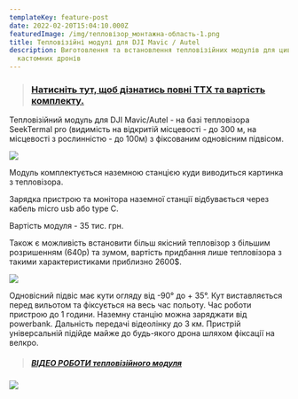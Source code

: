 ```yaml
---
templateKey: feature-post
date: 2022-02-20T15:04:10.000Z
featuredImage: /img/тепловізор_монтажна-область-1.png
title: Тепловізійні модулі для DJI Mavic / Autel
description: Виготовлення та встановлення тепловізійних модулів для цивільних ти
  кастомних дронів
---
```

> ### <a href="https://drive.google.com/file/d/1Igtv5O31HTR575AZdKR3Ps1_Lo6l0Drw/view?usp=share_link ">**Натисніть тут, щоб дізнатись повні ТТХ та вартість комплекту.**</a>

Тепловізійний модуль для
DJI Mavic/Autel - на базі
тепловізора SeekTermal pro
(видимість на відкритій місцевості -
до 300 м, нa місцевості з
рослинністю - до 100м) з
фіксованим одновісним підвісом.

![](/img/6743.png)

Модуль комплектується наземною
станцією куди виводиться картинка
з тепловізора.

Зарядка пристрою та монітора наземної станції відбувається через кабель micro usb або type C.


Вартість модуля - 35 тис. грн. 

Також є можливість встановити більш якісний тепловізор з більшим розришенням (640р) та зумом,
вартість придбання лише тепловізора з такими характеристиками приблизно 2600$.

![](/img/6736.png)

Одновісний підвіс має кути огляду від
-90° до + 35°.
Кут виставляється перед вильотом та
фіксується на весь час польоту.
Час роботи пристрою до 1 години.
Наземну станцію можна заряджати від
powerbank.
Дальність передачі відеолінку до 3 км.
Пристрій універсальній підійде майже
до будь-якого дрона шляхом фіксації
на велкро.

> ##### <a href="https://drive.google.com/file/d/1jLZjNpt7yTjgWN3-nKZxBuBfCRE92ahx/view" target="_blank" rel="noopener noreferrer">ВІДЕО РОБОТИ тепловізійного модуля</a>

![](/img/img_6766.png)